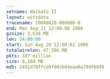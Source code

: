 ```yaml
---
setname: Waikato II
layout: witsdata
tracename: 20060820-000000-0
end: Mon Aug 21 12:00:00 2006
gzsize: 2,636 MB
len: 24:00:00
start: Sun Aug 20 12:00:01 2006
totalwirelen: 47,586 MB
pkts: 107 million
size: 8,104 MB
md5: 2491d70ffcd9fddcb84eaa0a79df6049
---
```

